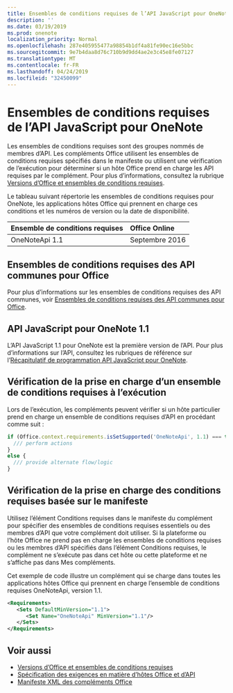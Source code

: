 ```yaml
---
title: Ensembles de conditions requises de l’API JavaScript pour OneNote
description: ''
ms.date: 03/19/2019
ms.prod: onenote
localization_priority: Normal
ms.openlocfilehash: 287e405955477a98854b1df4a81fe90ec16e5bbc
ms.sourcegitcommit: 9e7b4daa8d76c710b9d9dd4ae2e3c45e8fe07127
ms.translationtype: MT
ms.contentlocale: fr-FR
ms.lasthandoff: 04/24/2019
ms.locfileid: "32450099"
---
```

# <a name="onenote-javascript-api-requirement-sets"></a>Ensembles de conditions requises de l’API JavaScript pour OneNote

Les ensembles de conditions requises sont des groupes nommés de membres d’API. Les compléments Office utilisent les ensembles de conditions requises spécifiés dans le manifeste ou utilisent une vérification de l’exécution pour déterminer si un hôte Office prend en charge les API requises par le complément. Pour plus d’informations, consultez la rubrique [Versions d’Office et ensembles de conditions requises](/office/dev/add-ins/develop/office-versions-and-requirement-sets).

Le tableau suivant répertorie les ensembles de conditions requises pour OneNote, les applications hôtes Office qui prennent en charge ces conditions et les numéros de version ou la date de disponibilité.

|  Ensemble de conditions requises  |  Office Online | 
|:-----|:-----|
| OneNoteApi 1.1  | Septembre 2016 |  

## <a name="office-common-api-requirement-sets"></a>Ensembles de conditions requises des API communes pour Office

Pour plus d’informations sur les ensembles de conditions requises des API communes, voir [Ensembles de conditions requises des API communes pour Office](office-add-in-requirement-sets.md).

## <a name="onenote-javascript-api-11"></a>API JavaScript pour OneNote 1.1 

L’API JavaScript 1.1 pour OneNote est la première version de l’API. Pour plus d’informations sur l’API, consultez les rubriques de référence sur l’[Récapitulatif de programmation API JavaScript pour OneNote](/office/dev/add-ins/onenote/onenote-add-ins-programming-overview).

## <a name="runtime-requirement-support-check"></a>Vérification de la prise en charge d’un ensemble de conditions requises à l’exécution

Lors de l’exécution, les compléments peuvent vérifier si un hôte particulier prend en charge un ensemble de conditions requises d’API en procédant comme suit : 

```js
if (Office.context.requirements.isSetSupported('OneNoteApi', 1.1) === true) {
  /// perform actions
}
else {
  /// provide alternate flow/logic
}
```

## <a name="manifest-based-requirement-support-check"></a>Vérification de la prise en charge des conditions requises basée sur le manifeste

Utilisez l’élément Conditions requises dans le manifeste du complément pour spécifier des ensembles de conditions requises essentiels ou des membres d’API que votre complément doit utiliser. Si la plateforme ou l’hôte Office ne prend pas en charge les ensembles de conditions requises ou les membres d’API spécifiés dans l’élément Conditions requises, le complément ne s’exécute pas dans cet hôte ou cette plateforme et ne s’affiche pas dans Mes compléments.

Cet exemple de code illustre un complément qui se charge dans toutes les applications hôtes Office qui prennent en charge l’ensemble de conditions requises OneNoteApi, version 1.1.

```xml
<Requirements>
   <Sets DefaultMinVersion="1.1">
      <Set Name="OneNoteApi" MinVersion="1.1"/>
   </Sets>
</Requirements>
```

## <a name="see-also"></a>Voir aussi

- [Versions d’Office et ensembles de conditions requises](/office/dev/add-ins/develop/office-versions-and-requirement-sets)
- [Spécification des exigences en matière d’hôtes Office et d’API](/office/dev/add-ins/develop/specify-office-hosts-and-api-requirements)
- [Manifeste XML des compléments Office](/office/dev/add-ins/develop/add-in-manifests)
